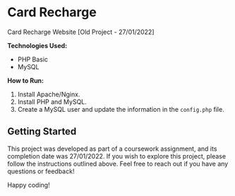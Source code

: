 # Card Recharge
 Card Recharge Website [Old Project - 27/01/2022]

**Technologies Used:**
- PHP Basic
- MySQL

**How to Run:**
1. Install Apache/Nginx.
2. Install PHP and MySQL.
3. Create a MySQL user and update the information in the `config.php` file.

## Getting Started
This project was developed as part of a coursework assignment, and its completion date was 27/01/2022.
If you wish to explore this project, please follow the instructions outlined above. Feel free to reach out if you have any questions or feedback!

Happy coding!
